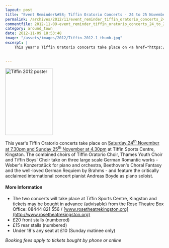 ```yaml
---
layout: post
title: "Event Reminder&#58; Tiffin Oratorio Concerts - 24 to 25 November 2012"
permalink: /archives/2012/11/event_reminder_tiffin_oratorio_concerts_24_to_25_n.html
commentfile: 2012-11-09-event_reminder_tiffin_oratorio_concerts_24_to_25_n
category: around_town
date: 2012-11-09 18:53:48
image: "/assets/images/2012/Tiffin-2012-1_thumb.jpg"
excerpt: |
    This year's Tiffin Oratorio concerts take place on <a href="https://stmargarets.london/event/concert/200705143684">Saturday 24<sup>th</sup> November at 7.30pm and Sunday 25<sup>th</sup> November at 4.30pm</a> at Tiffin Sports Centre, Kingston.  The combined choirs of Tiffin Oratorio Choir, Thames Youth Choir and Tiffin Boys' Choir take on three large scale German Romantic works - Weber's Konzertst&#252;ck for piano and orchestra, Beethoven's Choral Fantasy and the well-loved German Requiem by Brahms - and feature the critically acclaimed international concert pianist Andreas Boyde as piano soloist.
    

---
```


<a href="/assets/images/2012/Tiffin-2012-1.jpg" title="See larger version of - Tiffin 2012 poster"><img src="/assets/images/2012/Tiffin-2012-1_thumb.jpg" width="150" height="213" alt="Tiffin 2012 poster" class="photo right" /></a>

This year's Tiffin Oratorio concerts take place on [Saturday 24<sup>th</sup> November at 7.30pm and Sunday 25<sup>th</sup> November at 4.30pm](/event/concert/200705143684) at Tiffin Sports Centre, Kingston. The combined choirs of Tiffin Oratorio Choir, Thames Youth Choir and Tiffin Boys' Choir take on three large scale German Romantic works - Weber's Konzertstück for piano and orchestra, Beethoven's Choral Fantasy and the well-loved German Requiem by Brahms - and feature the critically acclaimed international concert pianist Andreas Boyde as piano soloist.

#### More Information

-   The two concerts will take place at Tiffin Sports Centre, Kingston and tickets may be bought in advance (advisable) from the Rose Theatre Box Office: 08444 821 556 / [www.rosetheatrekingston.org](http://www.rosetheatrekingston.org)
-   £20 front stalls (numbered)
-   £15 rear stalls (numbered)
-   Under 18's any seat at £10 (Sunday matinee only)

*Booking fees apply to tickets bought by phone or online*
